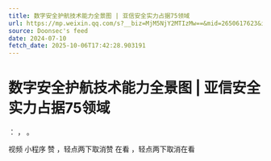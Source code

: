 ```yaml
---
title: 数字安全护航技术能力全景图 | 亚信安全实力占据75领域
url: https://mp.weixin.qq.com/s?__biz=MjM5NjY2MTIzMw==&mid=2650617623&idx=1&sn=8bcde33f81e74df65bc195b401f571be
source: Doonsec's feed
date: 2024-07-10
fetch_date: 2025-10-06T17:42:28.903191
---
```


# 数字安全护航技术能力全景图 | 亚信安全实力占据75领域

：
，
。

视频
小程序
赞
，轻点两下取消赞
在看
，轻点两下取消在看
